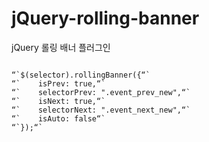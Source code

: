 # jQuery-rolling-banner
jQuery 롤링 배너 플러그인

<code>
“`$(selector).rollingBanner({“`
“`    isPrev: true,“`
“`    selectorPrev: ".event_prev_new",“`
“`    isNext: true,“`
“`    selectorNext: ".event_next_new",“`
“`    isAuto: false“`
“`});“`
</code>
